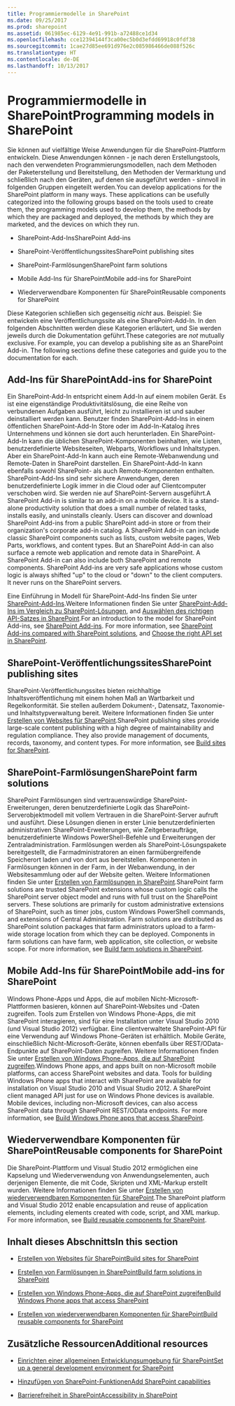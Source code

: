 ```yaml
---
title: Programmiermodelle in SharePoint
ms.date: 09/25/2017
ms.prod: sharepoint
ms.assetid: 061985ec-6129-4e91-991b-a72488ce1d34
ms.openlocfilehash: cce12394144f3ca00ec5b0d3efdd69918c0fdf38
ms.sourcegitcommit: 1cae27d85ee691d976e2c085986466de088f526c
ms.translationtype: HT
ms.contentlocale: de-DE
ms.lasthandoff: 10/13/2017
---
```

# <a name="programming-models-in-sharepoint"></a><span data-ttu-id="6d1c3-102">Programmiermodelle in SharePoint</span><span class="sxs-lookup"><span data-stu-id="6d1c3-102">Programming models in SharePoint</span></span>

<span data-ttu-id="6d1c3-p101">Sie können auf vielfältige Weise Anwendungen für die SharePoint-Plattform entwickeln. Diese Anwendungen können - je nach deren Erstellungstools, nach den verwendeten Programmierungsmodellen, nach dem Methoden der Paketerstellung und Bereitstellung, den Methoden der Vermarktung und schließlich nach den Geräten, auf denen sie ausgeführt werden - sinnvoll in folgenden Gruppen eingeteilt werden.</span><span class="sxs-lookup"><span data-stu-id="6d1c3-p101">You can develop applications for the SharePoint platform in many ways. These applications can be usefully categorized into the following groups based on the tools used to create them, the programming models used to develop them, the methods by which they are packaged and deployed, the methods by which they are marketed, and the devices on which they run.</span></span>
  
    
    


- <span data-ttu-id="6d1c3-105">SharePoint-Add-Ins</span><span class="sxs-lookup"><span data-stu-id="6d1c3-105">SharePoint Add-ins</span></span>
    
  
- <span data-ttu-id="6d1c3-106">SharePoint-Veröffentlichungssites</span><span class="sxs-lookup"><span data-stu-id="6d1c3-106">SharePoint publishing sites</span></span>
    
  
- <span data-ttu-id="6d1c3-107">SharePoint-Farmlösungen</span><span class="sxs-lookup"><span data-stu-id="6d1c3-107">SharePoint farm solutions</span></span>
    
  
- <span data-ttu-id="6d1c3-108">Mobile Add-Ins für SharePoint</span><span class="sxs-lookup"><span data-stu-id="6d1c3-108">Mobile add-ins for SharePoint</span></span>
    
  
- <span data-ttu-id="6d1c3-109">Wiederverwendbare Komponenten für SharePoint</span><span class="sxs-lookup"><span data-stu-id="6d1c3-109">Reusable components for SharePoint</span></span>
    
  
<span data-ttu-id="6d1c3-p102">Diese Kategorien schließen sich gegenseitig  *nicht*  aus. Beispiel: Sie entwickeln eine Veröffentlichungssite als eine SharePoint-Add-In. In den folgenden Abschnitten werden diese Kategorien erläutert, und Sie werden jeweils durch die Dokumentation geführt.</span><span class="sxs-lookup"><span data-stu-id="6d1c3-p102">These categories are  *not*  mutually exclusive. For example, you can develop a publishing site as an SharePoint Add-in. The following sections define these categories and guide you to the documentation for each.</span></span>
## <a name="add-ins-for-sharepoint"></a><span data-ttu-id="6d1c3-113">Add-Ins für SharePoint</span><span class="sxs-lookup"><span data-stu-id="6d1c3-113">Add-ins for SharePoint</span></span>
<span data-ttu-id="6d1c3-114"><a name="Apps"> </a></span><span class="sxs-lookup"><span data-stu-id="6d1c3-114"></span></span>

<span data-ttu-id="6d1c3-p103">Ein SharePoint-Add-In entspricht einem Add-In auf einem mobilen Gerät. Es ist eine eigenständige Produktivitätslösung, die eine Reihe von verbundenen Aufgaben ausführt, leicht zu installieren ist und sauber deinstalliert werden kann. Benutzer finden SharePoint-Add-Ins in einem öffentlichen SharePoint-Add-In Store oder im Add-In-Katalog ihres Unternehmens und können sie dort auch herunterladen. Ein SharePoint-Add-In kann die üblichen SharePoint-Komponenten beinhalten, wie Listen, benutzerdefinierte Websiteseiten, Webparts, Workflows und Inhaltstypen. Aber ein SharePoint-Add-In kann auch eine Remote-Webanwendung und Remote-Daten in SharePoint darstellen. Ein SharePoint-Add-In kann ebenfalls sowohl SharePoint- als auch Remote-Komponenten enthalten. SharePoint-Add-Ins sind sehr sichere Anwendungen, deren benutzerdefinierte Logik immer in die Cloud oder auf Clientcomputer verschoben wird. Sie werden nie auf SharePoint-Servern ausgeführt.</span><span class="sxs-lookup"><span data-stu-id="6d1c3-p103">A SharePoint Add-in is similar to an add-in on a mobile device. It is a stand-alone productivity solution that does a small number of related tasks, installs easily, and uninstalls cleanly. Users can discover and download SharePoint Add-ins from a public SharePoint add-in store or from their organization's corporate add-in catalog. A SharePoint Add-in can include classic SharePoint components such as lists, custom website pages, Web Parts, workflows, and content types. But an SharePoint Add-in can also surface a remote web application and remote data in SharePoint. A SharePoint Add-in can also include both SharePoint and remote components. SharePoint Add-ins are very safe applications whose custom logic is always shifted "up" to the cloud or "down" to the client computers. It never runs on the SharePoint servers.</span></span>
  
    
    
<span data-ttu-id="6d1c3-123">Eine Einführung in Modell für SharePoint-Add-Ins finden Sie unter  [SharePoint-Add-Ins](http://msdn.microsoft.com/library/cd1eda9e-8e54-4223-93a9-a6ea0d18df70%28Office.15%29.aspx).Weitere Informationen finden Sie unter  [SharePoint-Add-Ins im Vergleich zu SharePoint-Lösungen](sharepoint-add-ins-compared-with-sharepoint-solutions.md), and  [Auswählen des richtigen API-Satzes in SharePoint](choose-the-right-api-set-in-sharepoint.md).</span><span class="sxs-lookup"><span data-stu-id="6d1c3-123">For an introduction to the model for SharePoint Add-ins, see  [SharePoint Add-ins](http://msdn.microsoft.com/library/cd1eda9e-8e54-4223-93a9-a6ea0d18df70%28Office.15%29.aspx). For more information, see  [SharePoint Add-ins compared with SharePoint solutions](sharepoint-add-ins-compared-with-sharepoint-solutions.md), and  [Choose the right API set in SharePoint](choose-the-right-api-set-in-sharepoint.md).</span></span>
  
    
    

## <a name="sharepoint-publishing-sites"></a><span data-ttu-id="6d1c3-124">SharePoint-Veröffentlichungssites</span><span class="sxs-lookup"><span data-stu-id="6d1c3-124">SharePoint publishing sites</span></span>
<span data-ttu-id="6d1c3-125"><a name="ECM"> </a></span><span class="sxs-lookup"><span data-stu-id="6d1c3-125"></span></span>

<span data-ttu-id="6d1c3-p104">SharePoint-Veröffentlichungssites bieten reichhaltige Inhaltsveröffentlichung mit einem hohen Maß an Wartbarkeit und Regelkonformität. Sie stellen außerdem Dokument-, Datensatz, Taxonomie- und Inhaltstypverwaltung bereit. Weitere Informationen finden Sie unter  [Erstellen von Websites für SharePoint](build-sites-for-sharepoint.md).</span><span class="sxs-lookup"><span data-stu-id="6d1c3-p104">SharePoint publishing sites provide large-scale content publishing with a high degree of maintainability and regulation compliance. They also provide management of documents, records, taxonomy, and content types. For more information, see  [Build sites for SharePoint](build-sites-for-sharepoint.md).</span></span>
  
    
    

## <a name="sharepoint-farm-solutions"></a><span data-ttu-id="6d1c3-129">SharePoint-Farmlösungen</span><span class="sxs-lookup"><span data-stu-id="6d1c3-129">SharePoint farm solutions</span></span>
<span data-ttu-id="6d1c3-130"><a name="Solutions"> </a></span><span class="sxs-lookup"><span data-stu-id="6d1c3-130"></span></span>

<span data-ttu-id="6d1c3-p105">SharePoint Farmlösungen sind vertrauenswürdige SharePoint-Erweiterungen, deren benutzerdefinierte Logik das SharePoint-Serverobjektmodell mit vollem Vertrauen in die SharePoint-Server aufruft und ausführt. Diese Lösungen dienen in erster Linie benutzerdefinierten administrativen SharePoint-Erweiterungen, wie Zeitgeberaufträge, benutzerdefinierte Windows PowerShell-Befehle und Erweiterungen der Zentraladministration. Farmlösungen werden als SharePoint-Lösungspakete bereitgestellt, die Farmadministratoren an einen farmübergreifende Speicherort laden und von dort aus bereitstellen. Komponenten in Farmlösungen können in der Farm, in der Webanwendung, in der Websitesammlung oder auf der Website gelten. Weitere Informationen finden Sie unter  [Erstellen von Farmlösungen in SharePoint](build-farm-solutions-in-sharepoint.md).</span><span class="sxs-lookup"><span data-stu-id="6d1c3-p105">SharePoint farm solutions are trusted SharePoint extensions whose custom logic calls the SharePoint server object model and runs with full trust on the SharePoint servers. These solutions are primarily for custom administrative extensions of SharePoint, such as timer jobs, custom Windows PowerShell commands, and extensions of Central Administration. Farm solutions are distributed as SharePoint solution packages that farm administrators upload to a farm-wide storage location from which they can be deployed. Components in farm solutions can have farm, web application, site collection, or website scope. For more information, see  [Build farm solutions in SharePoint](build-farm-solutions-in-sharepoint.md).</span></span>
  
    
    

## <a name="mobile-add-ins-for-sharepoint"></a><span data-ttu-id="6d1c3-136">Mobile Add-Ins für SharePoint</span><span class="sxs-lookup"><span data-stu-id="6d1c3-136">Mobile add-ins for SharePoint</span></span>
<span data-ttu-id="6d1c3-137"><a name="Mobile"> </a></span><span class="sxs-lookup"><span data-stu-id="6d1c3-137"></span></span>

<span data-ttu-id="6d1c3-p106">Windows Phone-Apps und Apps, die auf mobilen Nicht-Microsoft-Plattformen basieren, können auf SharePoint-Websites und -Daten zugreifen. Tools zum Erstellen von Windows Phone-Apps, die mit SharePoint interagieren, sind für eine Installation unter Visual Studio 2010 (und Visual Studio 2012) verfügbar. Eine clientverwaltete SharePoint-API für eine Verwendung auf Windows Phone-Geräten ist erhältlich. Mobile Geräte, einschließlich Nicht-Microsoft-Geräte, können ebenfalls über REST/OData-Endpunkte auf SharePoint-Daten zugreifen. Weitere Informationen finden Sie unter  [Erstellen von Windows Phone-Apps, die auf SharePoint zugreifen](build-windows-phone-apps-that-access-sharepoint.md).</span><span class="sxs-lookup"><span data-stu-id="6d1c3-p106">Windows Phone apps, and apps built on non-Microsoft mobile platforms, can access SharePoint websites and data. Tools for building Windows Phone apps that interact with SharePoint are available for installation on Visual Studio 2010 and Visual Studio 2012. A SharePoint client managed API just for use on Windows Phone devices is available. Mobile devices, including non-Microsoft devices, can also access SharePoint data through SharePoint REST/OData endpoints. For more information, see  [Build Windows Phone apps that access SharePoint](build-windows-phone-apps-that-access-sharepoint.md).</span></span>
  
    
    

## <a name="reusable-components-for-sharepoint"></a><span data-ttu-id="6d1c3-143">Wiederverwendbare Komponenten für SharePoint</span><span class="sxs-lookup"><span data-stu-id="6d1c3-143">Reusable components for SharePoint</span></span>
<span data-ttu-id="6d1c3-144"><a name="Reuse"> </a></span><span class="sxs-lookup"><span data-stu-id="6d1c3-144"></span></span>

<span data-ttu-id="6d1c3-p107">Die SharePoint-Plattform und Visual Studio 2012 ermöglichen eine Kapselung und Wiederverwendung von Anwendungselementen, auch derjenigen Elemente, die mit Code, Skripten und XML-Markup erstellt wurden. Weitere Informationen finden Sie unter  [Erstellen von wiederverwendbaren Komponenten für SharePoint](build-reusable-components-for-sharepoint.md).</span><span class="sxs-lookup"><span data-stu-id="6d1c3-p107">The SharePoint platform and Visual Studio 2012 enable encapsulation and reuse of application elements, including elements created with code, script, and XML markup. For more information, see  [Build reusable components for SharePoint](build-reusable-components-for-sharepoint.md).</span></span>
  
    
    

## <a name="in-this-section"></a><span data-ttu-id="6d1c3-147">Inhalt dieses Abschnitts</span><span class="sxs-lookup"><span data-stu-id="6d1c3-147">In this section</span></span>
<span data-ttu-id="6d1c3-148"><a name="Reuse"> </a></span><span class="sxs-lookup"><span data-stu-id="6d1c3-148"></span></span>


-  [<span data-ttu-id="6d1c3-149">Erstellen von Websites für SharePoint</span><span class="sxs-lookup"><span data-stu-id="6d1c3-149">Build sites for SharePoint</span></span>](build-sites-for-sharepoint.md)
    
  
-  [<span data-ttu-id="6d1c3-150">Erstellen von Farmlösungen in SharePoint</span><span class="sxs-lookup"><span data-stu-id="6d1c3-150">Build farm solutions in SharePoint</span></span>](build-farm-solutions-in-sharepoint.md)
    
  
-  [<span data-ttu-id="6d1c3-151">Erstellen von Windows Phone-Apps, die auf SharePoint zugreifen</span><span class="sxs-lookup"><span data-stu-id="6d1c3-151">Build Windows Phone apps that access SharePoint</span></span>](build-windows-phone-apps-that-access-sharepoint.md)
    
  
-  [<span data-ttu-id="6d1c3-152">Erstellen von wiederverwendbaren Komponenten für SharePoint</span><span class="sxs-lookup"><span data-stu-id="6d1c3-152">Build reusable components for SharePoint</span></span>](build-reusable-components-for-sharepoint.md)
    
  

## <a name="additional-resources"></a><span data-ttu-id="6d1c3-153">Zusätzliche Ressourcen</span><span class="sxs-lookup"><span data-stu-id="6d1c3-153">Additional resources</span></span>
<span data-ttu-id="6d1c3-154"><a name="SP15devinSP_addlresources"> </a></span><span class="sxs-lookup"><span data-stu-id="6d1c3-154"></span></span>


-  [<span data-ttu-id="6d1c3-155">Einrichten einer allgemeinen Entwicklungsumgebung für SharePoint</span><span class="sxs-lookup"><span data-stu-id="6d1c3-155">Set up a general development environment for SharePoint</span></span>](set-up-a-general-development-environment-for-sharepoint.md)
    
  
-  [<span data-ttu-id="6d1c3-156">Hinzufügen von SharePoint-Funktionen</span><span class="sxs-lookup"><span data-stu-id="6d1c3-156">Add SharePoint capabilities</span></span>](add-sharepoint-capabilities.md)
    
  
-  [<span data-ttu-id="6d1c3-157">Barrierefreiheit in SharePoint</span><span class="sxs-lookup"><span data-stu-id="6d1c3-157">Accessibility in SharePoint</span></span>](accessibility-in-sharepoint.md)
    
  
